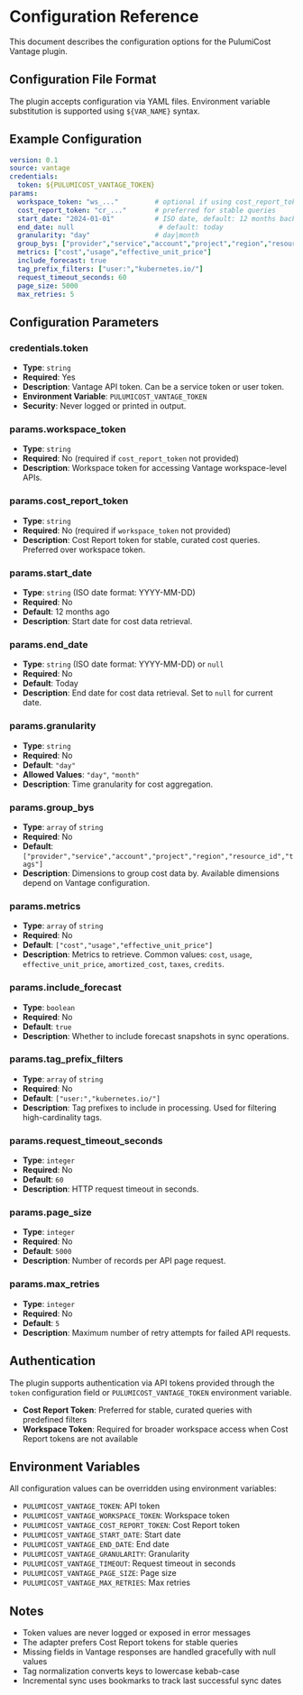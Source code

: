 # Configuration Reference

This document describes the configuration options for the PulumiCost Vantage plugin.

## Configuration File Format

The plugin accepts configuration via YAML files. Environment variable substitution is supported using `${VAR_NAME}` syntax.

## Example Configuration

```yaml
version: 0.1
source: vantage
credentials:
  token: ${PULUMICOST_VANTAGE_TOKEN}
params:
  workspace_token: "ws_..."         # optional if using cost_report_token
  cost_report_token: "cr_..."       # preferred for stable queries
  start_date: "2024-01-01"          # ISO date, default: 12 months back
  end_date: null                     # default: today
  granularity: "day"                # day|month
  group_bys: ["provider","service","account","project","region","resource_id","tags"]
  metrics: ["cost","usage","effective_unit_price"]
  include_forecast: true
  tag_prefix_filters: ["user:","kubernetes.io/"]
  request_timeout_seconds: 60
  page_size: 5000
  max_retries: 5
```

## Configuration Parameters

### credentials.token
- **Type**: `string`
- **Required**: Yes
- **Description**: Vantage API token. Can be a service token or user token.
- **Environment Variable**: `PULUMICOST_VANTAGE_TOKEN`
- **Security**: Never logged or printed in output.

### params.workspace_token
- **Type**: `string`
- **Required**: No (required if `cost_report_token` not provided)
- **Description**: Workspace token for accessing Vantage workspace-level APIs.

### params.cost_report_token
- **Type**: `string`
- **Required**: No (required if `workspace_token` not provided)
- **Description**: Cost Report token for stable, curated cost queries. Preferred over workspace token.

### params.start_date
- **Type**: `string` (ISO date format: YYYY-MM-DD)
- **Required**: No
- **Default**: 12 months ago
- **Description**: Start date for cost data retrieval.

### params.end_date
- **Type**: `string` (ISO date format: YYYY-MM-DD) or `null`
- **Required**: No
- **Default**: Today
- **Description**: End date for cost data retrieval. Set to `null` for current date.

### params.granularity
- **Type**: `string`
- **Required**: No
- **Default**: `"day"`
- **Allowed Values**: `"day"`, `"month"`
- **Description**: Time granularity for cost aggregation.

### params.group_bys
- **Type**: `array` of `string`
- **Required**: No
- **Default**: `["provider","service","account","project","region","resource_id","tags"]`
- **Description**: Dimensions to group cost data by. Available dimensions depend on Vantage configuration.

### params.metrics
- **Type**: `array` of `string`
- **Required**: No
- **Default**: `["cost","usage","effective_unit_price"]`
- **Description**: Metrics to retrieve. Common values: `cost`, `usage`, `effective_unit_price`, `amortized_cost`, `taxes`, `credits`.

### params.include_forecast
- **Type**: `boolean`
- **Required**: No
- **Default**: `true`
- **Description**: Whether to include forecast snapshots in sync operations.

### params.tag_prefix_filters
- **Type**: `array` of `string`
- **Required**: No
- **Default**: `["user:","kubernetes.io/"]`
- **Description**: Tag prefixes to include in processing. Used for filtering high-cardinality tags.

### params.request_timeout_seconds
- **Type**: `integer`
- **Required**: No
- **Default**: `60`
- **Description**: HTTP request timeout in seconds.

### params.page_size
- **Type**: `integer`
- **Required**: No
- **Default**: `5000`
- **Description**: Number of records per API page request.

### params.max_retries
- **Type**: `integer`
- **Required**: No
- **Default**: `5`
- **Description**: Maximum number of retry attempts for failed API requests.

## Authentication

The plugin supports authentication via API tokens provided through the `token` configuration field or `PULUMICOST_VANTAGE_TOKEN` environment variable.

- **Cost Report Token**: Preferred for stable, curated queries with predefined filters
- **Workspace Token**: Required for broader workspace access when Cost Report tokens are not available

## Environment Variables

All configuration values can be overridden using environment variables:

- `PULUMICOST_VANTAGE_TOKEN`: API token
- `PULUMICOST_VANTAGE_WORKSPACE_TOKEN`: Workspace token
- `PULUMICOST_VANTAGE_COST_REPORT_TOKEN`: Cost Report token
- `PULUMICOST_VANTAGE_START_DATE`: Start date
- `PULUMICOST_VANTAGE_END_DATE`: End date
- `PULUMICOST_VANTAGE_GRANULARITY`: Granularity
- `PULUMICOST_VANTAGE_TIMEOUT`: Request timeout in seconds
- `PULUMICOST_VANTAGE_PAGE_SIZE`: Page size
- `PULUMICOST_VANTAGE_MAX_RETRIES`: Max retries

## Notes

- Token values are never logged or exposed in error messages
- The adapter prefers Cost Report tokens for stable queries
- Missing fields in Vantage responses are handled gracefully with null values
- Tag normalization converts keys to lowercase kebab-case
- Incremental sync uses bookmarks to track last successful sync dates